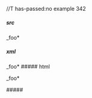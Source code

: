 //T has-passed:no
example 342
##### src
_foo*
##### xml
<?xml version="1.0" encoding="UTF-8"?>
<!DOCTYPE document SYSTEM "CommonMark.dtd">
<document xmlns="http://commonmark.org/xml/1.0">
  <paragraph>
    <text>_foo*</text>
  </paragraph>
</document>
##### html
<p>_foo*</p>
#####
